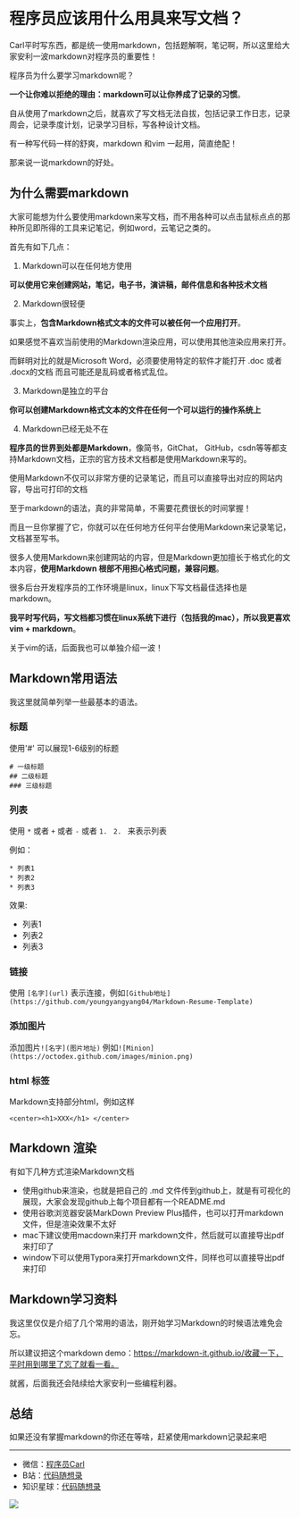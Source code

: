 


<p align="center">
  <a href="https://mp.weixin.qq.com/s/QVF6upVMSbgvZy8lHZS3CQ"><img src="https://img.shields.io/badge/知识星球-代码随想录-blue" alt=""></a>
  <a href="https://mp.weixin.qq.com/s/b66DFkOp8OOxdZC_xLZxfw"><img src="https://img.shields.io/badge/刷题-微信群-green" alt=""></a>
  <a href="https://img-blog.csdnimg.cn/20201210231711160.png"><img src="https://img.shields.io/badge/公众号-代码随想录-brightgreen" alt=""></a>
  <a href="https://space.bilibili.com/525438321"><img src="https://img.shields.io/badge/B站-代码随想录-orange" alt=""></a>
</p>

# 程序员应该用什么用具来写文档？ 

Carl平时写东西，都是统一使用markdown，包括题解啊，笔记啊，所以这里给大家安利一波markdown对程序员的重要性！

程序员为什么要学习markdown呢？

**一个让你难以拒绝的理由：markdown可以让你养成了记录的习惯**。

自从使用了markdown之后，就喜欢了写文档无法自拔，包括记录工作日志，记录周会，记录季度计划，记录学习目标，写各种设计文档。

有一种写代码一样的舒爽，markdown 和vim 一起用，简直绝配！

那来说一说markdown的好处。

## 为什么需要markdown

大家可能想为什么要使用markdown来写文档，而不用各种可以点击鼠标点点的那种所见即所得的工具来记笔记，例如word，云笔记之类的。

首先有如下几点：

1. Markdown可以在任何地方使用

**可以使用它来创建网站，笔记，电子书，演讲稿，邮件信息和各种技术文档**

2.  Markdown很轻便

事实上，**包含Markdown格式文本的文件可以被任何一个应用打开**。

如果感觉不喜欢当前使用的Markdown渲染应用，可以使用其他渲染应用来打开。

而鲜明对比的就是Microsoft Word，必须要使用特定的软件才能打开 .doc 或者 .docx的文档 而且可能还是乱码或者格式乱位。

3. Markdown是独立的平台

**你可以创建Markdown格式文本的文件在任何一个可以运行的操作系统上**

4. Markdown已经无处不在

**程序员的世界到处都是Markdown**，像简书，GitChat， GitHub，csdn等等都支持Markdown文档，正宗的官方技术文档都是使用Markdown来写的。

使用Markdown不仅可以非常方便的记录笔记，而且可以直接导出对应的网站内容，导出可打印的文档

至于markdown的语法，真的非常简单，不需要花费很长的时间掌握！

而且一旦你掌握了它，你就可以在任何地方任何平台使用Markdown来记录笔记，文档甚至写书。

很多人使用Markdown来创建网站的内容，但是Markdown更加擅长于格式化的文本内容，**使用Markdown 根部不用担心格式问题，兼容问题**。

很多后台开发程序员的工作环境是linux，linux下写文档最佳选择也是markdown。

**我平时写代码，写文档都习惯在linux系统下进行（包括我的mac），所以我更喜欢vim + markdown**。

关于vim的话，后面我也可以单独介绍一波！

## Markdown常用语法

我这里就简单列举一些最基本的语法。

### 标题

使用'#' 可以展现1-6级别的标题

```
# 一级标题
## 二级标题
### 三级标题
```

### 列表

使用 `*` 或者 `+` 或者 `-` 或者 `1. ` `2. ` 来表示列表

例如：

```
* 列表1
* 列表2
* 列表3
```

效果:
* 列表1
* 列表2
* 列表3

### 链接

使用 `[名字](url)` 表示连接，例如`[Github地址](https://github.com/youngyangyang04/Markdown-Resume-Template)`


### 添加图片

添加图片`![名字](图片地址)`  例如`![Minion](https://octodex.github.com/images/minion.png)`

### html 标签

Markdown支持部分html，例如这样

```
<center><h1>XXX</h1> </center>
```

## Markdown 渲染

有如下几种方式渲染Markdown文档

* 使用github来渲染，也就是把自己的 .md 文件传到github上，就是有可视化的展现，大家会发现github上每个项目都有一个README.md
* 使用谷歌浏览器安装MarkDown Preview Plus插件，也可以打开markdown文件，但是渲染效果不太好
* mac下建议使用macdown来打开 markdown文件，然后就可以直接导出pdf来打印了
* window下可以使用Typora来打开markdown文件，同样也可以直接导出pdf来打印

## Markdown学习资料

我这里仅仅是介绍了几个常用的语法，刚开始学习Markdown的时候语法难免会忘。

所以建议把这个markdown demo：https://markdown-it.github.io/收藏一下，平时用到哪里了忘了就看一看。

就酱，后面我还会陆续给大家安利一些编程利器。

## 总结

如果还没有掌握markdown的你还在等啥，赶紧使用markdown记录起来吧


------------------------

* 微信：[程序员Carl](https://mp.weixin.qq.com/s/b66DFkOp8OOxdZC_xLZxfw)
* B站：[代码随想录](https://space.bilibili.com/525438321)
* 知识星球：[代码随想录](https://mp.weixin.qq.com/s/QVF6upVMSbgvZy8lHZS3CQ)

![](../pics/公众号.png)

